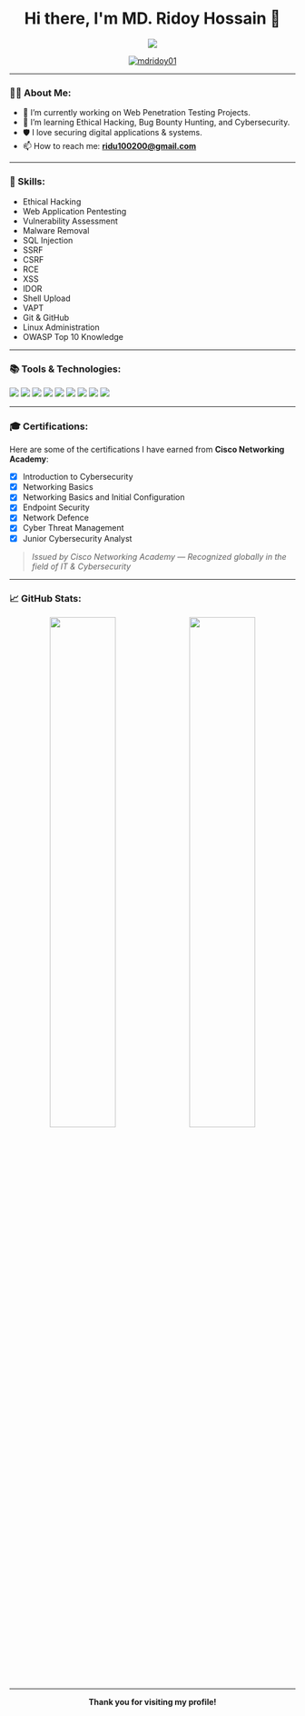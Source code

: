 <h1 align="center">Hi there, I'm MD. Ridoy Hossain 👋</h1>

<p align="center">
  <img src="https://readme-typing-svg.demolab.com/?lines=Cybersecurity+Enthusiast;Ethical+Hacker;Web+Application+Pentester&center=true&width=500&height=45">
</p>

<p align="center">
  <a href="https://github.com/mdridoy01">
    <img src="https://komarev.com/ghpvc/?username=mdridoy01&label=Profile%20views&color=0e75b6&style=flat" alt="mdridoy01" />
  </a>
</p>

---

### 🧑‍💻 About Me:
- 🔭 I’m currently working on Web Penetration Testing Projects.
- 🌱 I’m learning Ethical Hacking, Bug Bounty Hunting, and Cybersecurity.
- 🛡️ I love securing digital applications & systems.
- 📫 How to reach me: **ridu100200@gmail.com**

---

### 🚀 Skills:
- Ethical Hacking  
- Web Application Pentesting  
- Vulnerability Assessment  
- Malware Removal  
- SQL Injection
- SSRF
- CSRF
- RCE
- XSS
- IDOR 
- Shell Upload 
- VAPT 
- Git & GitHub  
- Linux Administration  
- OWASP Top 10 Knowledge  

---

### 📚 Tools & Technologies:
<p align="left">
  <img src="https://img.shields.io/badge/Burp%20Suite-orange?style=for-the-badge&logo=burpsuite&logoColor=white" />
  <img src="https://img.shields.io/badge/OWASP%20ZAP-FF6F00?style=for-the-badge&logo=OWASP&logoColor=white" />
  <img src="https://img.shields.io/badge/Metasploit-3A3A3A?style=for-the-badge&logo=metasploit&logoColor=white" />
  <img src="https://img.shields.io/badge/FatRat-darkred?style=for-the-badge" />
  <img src="https://img.shields.io/badge/Nmap-blue?style=for-the-badge" />
  <img src="https://img.shields.io/badge/RustScan-brown?style=for-the-badge" />
  <img src="https://img.shields.io/badge/Wireshark-1A1F71?style=for-the-badge&logo=wireshark&logoColor=white" />
  <img src="https://img.shields.io/badge/Kali%20Linux-black?style=for-the-badge&logo=kalilinux&logoColor=white" />
  <img src="https://img.shields.io/badge/GitHub-181717?style=for-the-badge&logo=github&logoColor=white" />
</p>

---

### 🎓 Certifications:

Here are some of the certifications I have earned from **Cisco Networking Academy**:

- [x] Introduction to Cybersecurity  
- [x] Networking Basics  
- [x] Networking Basics and Initial Configuration  
- [x] Endpoint Security  
- [x] Network Defence  
- [x] Cyber Threat Management  
- [x] Junior Cybersecurity Analyst  

> *Issued by Cisco Networking Academy — Recognized globally in the field of IT & Cybersecurity*

---

### 📈 GitHub Stats:
<p align="center">
  <img width="48%" src="https://github-readme-stats.vercel.app/api?username=mdridoy01&show_icons=true&theme=radical" />
  <img width="48%" src="https://github-readme-streak-stats.herokuapp.com/?user=mdridoy01&theme=radical" />
</p>

---

<p align="center">
  <b>Thank you for visiting my profile!</b>
</p>
